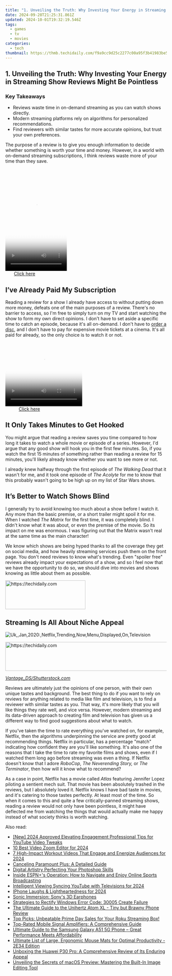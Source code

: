 ```yaml
---
title: "1. Unveiling the Truth: Why Investing Your Energy in Streaming Show Reviews Might Be Pointless"
date: 2024-09-28T21:25:31.861Z
updated: 2024-10-01T19:32:19.546Z
tags:
  - games
  - tv
  - movies
categories:
  - tech
thumbnail: https://thmb.techidaily.com/f9a9cc9d25c2277c00a95f3b41983be5b23439a73a148ad43909fb1af78cba44.jpg
---
```


## 1. Unveiling the Truth: Why Investing Your Energy in Streaming Show Reviews Might Be Pointless

### Key Takeaways

* Reviews waste time in on-demand streaming as you can watch shows directly.
* Modern streaming platforms rely on algorithms for personalized recommendations.
* Find reviewers with similar tastes for more accurate opinions, but trust your own preferences.

 The purpose of a review is to give you enough information to decide whether something is worth your time and money. However, in a world with on-demand streaming subscriptions, I think reviews waste more of your time than they save.

<!-- affiliate ads begin -->
<span id="1702748">
					<video width="192" height="320" style="cursor:pointer"
           poster="//a.impactradius-go.com/display-clicktoplayimage/1702748.png"
           onclick="if(!this.playClicked){this.play();this.setAttribute('controls',true);this.playClicked=true;}">
	   <source src="//a.impactradius-go.com/display-ad/18544-1702748">
	   <img src="//a.impactradius-go.com/display-clicktoplayimage/1702748.png" style="border: none; height: 100%; width: 100%; object-fit: contain">
	</video>
	<div style="width:120px;text-align:center"><a href="javascript:window.open(decodeURIComponent('https%3A%2F%2Ftwopages.pxf.io%2Fc%2F5597632%2F1702748%2F18544'), '_blank');void(0);">Click here</a></div>
</span>
<img height="0" width="0" src="https://imp.pxf.io/i/5597632/1702748/18544" style="position:absolute;visibility:hidden;" border="0" />
<!-- affiliate ads end -->

##  I’ve Already Paid My Subscription

 Reading a review for a show I already have access to without putting down more money, defeats one of the main purposes of a review. There's no barrier to access, so I'm free to simply turn on my TV and start watching the show to form my own direct opinions. I don't have to set aside a specific time to catch an episode, because it's all on-demand. I don't have to [order a disc](https://extra-lessons.techidaily.com/instantaneous-infiltration-of-lost-reddit-threads/), and I don't have to pay for expensive movie tickets at a cinema. It's all paid for already, so the only choice is to watch it or not.

<!-- affiliate ads begin -->
<span id="1328679">
					<video width="240" height="200" style="cursor:pointer"
           poster="//a.impactradius-go.com/display-clicktoplayimage/1328679.png"
           onclick="if(!this.playClicked){this.play();this.setAttribute('controls',true);this.playClicked=true;}">
	   <source src="//a.impactradius-go.com/display-ad/15852-1328679">
	   <img src="//a.impactradius-go.com/display-clicktoplayimage/1328679.png" style="border: none; height: 100%; width: 100%; object-fit: contain">
	</video>
	<div style="width:150px;text-align:center"><a href="javascript:window.open(decodeURIComponent('https%3A%2F%2Fthefitville.pxf.io%2Fc%2F5597632%2F1328679%2F15852'), '_blank');void(0);">Click here</a></div>
</span>
<img height="0" width="0" src="https://imp.pxf.io/i/5597632/1328679/15852" style="position:absolute;visibility:hidden;" border="0" />
<!-- affiliate ads end -->

##  It Only Takes Minutes to Get Hooked

 You might argue that reading a review saves you time compared to how long it takes to watch a whole movie or episode of a series. However, I'd argue that any good show will hook you in the first few minutes. So, if you watch the first 15 minutes of something rather than reading a review for 15 minutes, you'll likely already know whether you want to see more or not.

 I already knew halfway through the first episode of _The Walking Dead_ that it wasn't for me, and it took one episode of _The Acolyte_ for me to know that this probably wasn't going to be high up on my list of Star Wars shows.

##  It’s Better to Watch Shows Blind

 I generally try to avoid knowing too much about a show before I watch it. Any more than the basic premise, or a short trailer might spoil it for me. When I watched _The Matrix_ for the first time, it was completely blind. I didn't know what it was about, or even the premise of the movie. So its impact on me was enormous. I was figuring out that the Matrix wasn't real at the same time as the main character!

 We know which shows are being hyped thanks to all the coverage they get on social media, and how heavily streaming services push them on the front page. You don't need reviews to know what's trending. Even "spoiler free" reviews already impact your expectations of a show, and so I feel now that we have the opportunity to do so, we should dive into movies and shows knowing as little about them as possible.

<!-- affiliate ads begin -->
<a href="https://bluettius.sjv.io/c/5597632/2139116/17108" target="_top" id="2139116">
  <img src="//a.impactradius-go.com/display-ad/17108-2139116" border="0" alt="https://techidaily.com" width="250" height="90"/>
</a>
<img height="0" width="0" src="https://bluettius.sjv.io/i/5597632/2139116/17108" style="position:absolute;visibility:hidden;" border="0" />
<!-- affiliate ads end -->

##  Streaming Is All About Niche Appeal

![Uk,,Jan,2020:,Netflix,Trending,Now,Menu,Displayed,On,Television](https://static1.howtogeekimages.com/wordpress/wp-content/uploads/2019/04/4225613f.jpg) 

<!-- affiliate ads begin -->
<a href="https://appsumo.8odi.net/c/5597632/2052062/7443" target="_top" id="2052062">
  <img src="//a.impactradius-go.com/display-ad/7443-2052062" border="0" alt="https://techidaily.com" width="728" height="90"/>
</a>
<img height="0" width="0" src="https://appsumo.8odi.net/i/5597632/2052062/7443" style="position:absolute;visibility:hidden;" border="0" />
<!-- affiliate ads end -->

_[Vantage\_DS/Shutterstock.com](https://www.shutterstock.com/image-photo/uk-jan-2020-netflix-trending-now-1629484330)_

 Reviews are ultimately just the opinions of one person, with their own unique tastes and background. The best thing to do if you want to rely on reviews for anything related to media like film and television, is to find a reviewer with similar tastes as you. That way, it's more likely that you will like things they rate well, and vice versa. However, modern streaming and its data-driven approach to creating film and television has given us a different way to find good suggestions about what to watch.

 If you've taken the time to rate everything you've watched on, for example, Netflix, then the algorithms underpinning the service are pretty good at recommending things. Netflix in particular, has a percentage "match" indicating how confident they are you'll like something. It's also one of the reasons that I take the time to rate my favorite films and shows, even if I watched them long ago before streaming was even a thing. If Netflix doesn't know that I adore _RoboCop_, _The Neverending Story,_ or _The Terminator_, then how will it know what to recommend?

 As a case in point, Netflix has a movie called _Atlas_ featuring Jennifer Lopez piloting a sentient mech suit. That movie has been absolutely trashed in the reviews, but I absolutely loved it. Netflix knows I have bad taste in movies, and it's catering to those tastes perfectly. At least most of the time. So when it comes to this and quite a few critically-panned streaming shows, reading a review would not only have been pointless, it might have deflected me from watching the things that would actually make me happy instead of what society thinks is worth watching.

<ins class="adsbygoogle"
     style="display:block"
     data-ad-format="autorelaxed"
     data-ad-client="ca-pub-7571918770474297"
     data-ad-slot="1223367746"></ins>

<ins class="adsbygoogle"
     style="display:block"
     data-ad-client="ca-pub-7571918770474297"
     data-ad-slot="8358498916"
     data-ad-format="auto"
     data-full-width-responsive="true"></ins>

<span class="atpl-alsoreadstyle">Also read:</span>
<div><ul>
<li><a href="https://facebook-record-videos.techidaily.com/new-2024-approved-elevating-engagement-professional-tips-for-youtube-video-tweaks/"><u>[New] 2024 Approved Elevating Engagement Professional Tips for YouTube Video Tweaks</u></a></li>
<li><a href="https://extra-hints.techidaily.com/10-best-video-zoom-editor-for-2024/"><u>10 Best Video Zoom Editor for 2024</u></a></li>
<li><a href="https://youtube-docs.techidaily.com/h-impact-workout-videos-that-engage-and-energize-audiences-for-2024/"><u>7 High-Impact Workout Videos That Engage and Energize Audiences for 2024</u></a></li>
<li><a href="https://techtrends.techidaily.com/canceling-paramount-plus-a-detailed-guide/"><u>Canceling Paramount Plus: A Detailed Guide</u></a></li>
<li><a href="https://fox-boxes.techidaily.com/digital-artistry-perfecting-your-photoshop-skills/"><u>Digital Artistry Perfecting Your Photoshop Skills</u></a></li>
<li><a href="https://tech-renaissance.techidaily.com/inside-espnpluss-operation-how-to-navigate-and-enjoy-online-sports-broadcasting/"><u>Inside ESPN+'s Operation: How to Navigate and Enjoy Online Sports Broadcasting</u></a></li>
<li><a href="https://youtube-help.techidaily.com/intelligent-viewing-syncing-youtube-with-televisions-for-2024/"><u>Intelligent Viewing Syncing YouTube with Televisions for 2024</u></a></li>
<li><a href="https://extra-approaches.techidaily.com/iphone-laughs-and-lightheartedness-for-2024/"><u>IPhone Laughs & Lightheartedness for 2024</u></a></li>
<li><a href="https://buynow-marvelous.techidaily.com/sonic-immersion-sonys-3d-earphones/"><u>Sonic Immersion: Sony's 3D Earphones</u></a></li>
<li><a href="https://win11.techidaily.com/strategies-to-rectify-windows-error-code-30005-create-failure/"><u>Strategies to Rectify Windows Error Code: 30005 Create Failure</u></a></li>
<li><a href="https://buynow-marvelous.techidaily.com/the-ultimate-guide-to-the-unihertz-atom-xl-tiny-but-brawny-phone-review/"><u>The Ultimate Guide to the Unihertz Atom XL - Tiny but Brawny Phone Review</u></a></li>
<li><a href="https://buynow-marvelous.techidaily.com/top-picks-unbeatable-prime-day-sales-for-your-roku-streaming-box/"><u>Top Picks: Unbeatable Prime Day Sales for Your Roku Streaming Box!</u></a></li>
<li><a href="https://buynow-marvelous.techidaily.com/top-rated-mobile-signal-amplifiers-a-comprehensive-guide/"><u>Top-Rated Mobile Signal Amplifiers: A Comprehensive Guide</u></a></li>
<li><a href="https://buynow-marvelous.techidaily.com/ultimate-guide-to-the-samsung-galaxy-a51-5g-phone-great-performance-meets-affordability/"><u>Ultimate Guide to the Samsung Galaxy A51 5G Phone – Great Performance Meets Affordability</u></a></li>
<li><a href="https://buynow-marvelous.techidaily.com/ultimate-list-of-large-ergonomic-mouse-mats-for-optimal-productivity-2e34-edition/"><u>Ultimate List of Large, Ergonomic Mouse Mats for Optimal Productivity - 2E34 Edition</u></a></li>
<li><a href="https://buynow-marvelous.techidaily.com/unboxing-the-huawei-p30-pro-a-comprehensive-review-of-its-enduring-appeal/"><u>Unboxing the Huawei P30 Pro: A Comprehensive Review of Its Enduring Appeal</u></a></li>
<li><a href="https://buynow-marvelous.techidaily.com/unveiling-the-secrets-of-macos-preview-mastering-the-built-in-image-editing-tool/"><u>Unveiling the Secrets of macOS Preview: Mastering the Built-In Image Editing Tool</u></a></li>
</ul></div>

